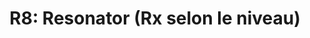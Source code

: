 ---
layout: term
title: 'R8: Resonator (Rx selon le niveau)'
name: r8
description: "Résonateur, ce qu'on place autour d'un portail pour le capturer et lui donner de l'énergie."
---
